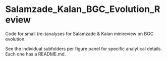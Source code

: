 # Salamzade_Kalan_BGC_Evolution_Review

Code for small (re-)analyses for Salamzade &amp; Kalan minireview on BGC evolution.

See the individual subfolders per figure panel for specific analytical details. Each one has a README.md.
